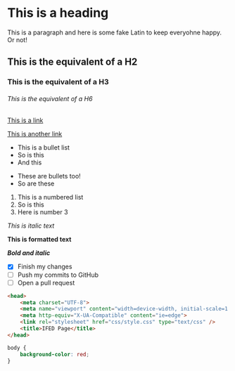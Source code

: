 # This is a heading

This is a paragraph and here is some fake Latin to keep everyohne happy. Or not!

## This is the equivalent of a H2
### This is the equivalent of a H3

###### This is the equivalent of a H6

[This is a link](https://www.google.com)

<a href="https://www.google.com" target="_blank">This is another link</a>

* This is a bullet list
* So is this
* And this

+ These are bullets too!
+ So are these

1. This is a numbered list
1. So is this
1. Here is number 3

*This is italic text*

**This is formatted text**

***Bold and italic***

- [x] Finish my changes
- [ ] Push my commits to GitHub
- [ ] Open a pull request

```HTML
<head>
    <meta charset="UTF-8">
    <meta name="viewport" content="width=device-width, initial-scale=1.0">
    <meta http-equiv="X-UA-Compatible" content="ie=edge">
    <link rel="stylesheet" href="css/style.css" type="text/css" />
    <title>IFED Page</title>
</head>
```

```CSS
body {
    background-color: red;
}
```
